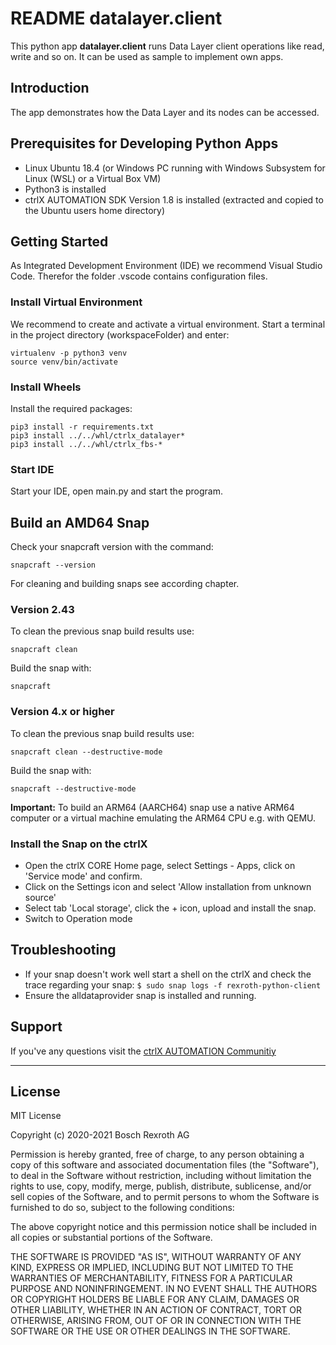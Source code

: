 # README datalayer.client

This python app __datalayer.client__ runs Data Layer client operations like read, write and so on. It can be used as sample to implement own apps.

## Introduction

The app demonstrates how the Data Layer and its nodes can be accessed.

## Prerequisites for Developing Python Apps

* Linux Ubuntu 18.4 (or Windows PC running with Windows Subsystem for Linux (WSL) or a Virtual Box VM)
* Python3 is installed 
* ctrlX AUTOMATION SDK Version 1.8 is installed (extracted and copied to the Ubuntu users home directory)

## Getting Started

As Integrated Development Environment (IDE) we recommend Visual Studio Code.
Therefor the folder .vscode contains configuration files.

### Install Virtual Environment

We recommend to create and activate a virtual environment. Start a terminal in the project directory (workspaceFolder) and enter:

    virtualenv -p python3 venv
    source venv/bin/activate

### Install Wheels

Install the required packages:

    pip3 install -r requirements.txt
    pip3 install ../../whl/ctrlx_datalayer*
    pip3 install ../../whl/ctrlx_fbs-*

### Start IDE

Start your IDE, open main.py and start the program.

## Build an AMD64 Snap

Check your snapcraft version with the command:

    snapcraft --version

For cleaning and building snaps see according chapter.

### Version 2.43

To clean the previous snap build results use:

    snapcraft clean

Build the snap with:

    snapcraft

### Version 4.x or higher

To clean the previous snap build results use:

    snapcraft clean --destructive-mode

Build the snap with:

    snapcraft --destructive-mode

__Important:__  To build an ARM64 (AARCH64) snap use a native ARM64 computer or a virtual machine emulating the ARM64 CPU e.g. with QEMU.

### Install the Snap on the ctrlX

* Open the ctrlX CORE Home page, select Settings - Apps, click on 'Service mode' and confirm.
* Click on the Settings icon and select 'Allow installation from unknown source'
* Select tab 'Local storage', click the + icon, upload and install the snap.
* Switch to Operation mode

## Troubleshooting

* If your snap doesn't work well start a shell on the ctrlX and check the trace regarding your snap: `$ sudo snap logs -f rexroth-python-client`
* Ensure the alldataprovider snap is installed and running.

## Support

If you've any questions visit the [ctrlX AUTOMATION Communitiy](https://developer.community.boschrexroth.com/)

___

## License

MIT License

Copyright (c) 2020-2021 Bosch Rexroth AG

Permission is hereby granted, free of charge, to any person obtaining a copy
of this software and associated documentation files (the "Software"), to deal
in the Software without restriction, including without limitation the rights
to use, copy, modify, merge, publish, distribute, sublicense, and/or sell
copies of the Software, and to permit persons to whom the Software is
furnished to do so, subject to the following conditions:

The above copyright notice and this permission notice shall be included in all
copies or substantial portions of the Software.

THE SOFTWARE IS PROVIDED "AS IS", WITHOUT WARRANTY OF ANY KIND, EXPRESS OR
IMPLIED, INCLUDING BUT NOT LIMITED TO THE WARRANTIES OF MERCHANTABILITY,
FITNESS FOR A PARTICULAR PURPOSE AND NONINFRINGEMENT. IN NO EVENT SHALL THE
AUTHORS OR COPYRIGHT HOLDERS BE LIABLE FOR ANY CLAIM, DAMAGES OR OTHER
LIABILITY, WHETHER IN AN ACTION OF CONTRACT, TORT OR OTHERWISE, ARISING FROM,
OUT OF OR IN CONNECTION WITH THE SOFTWARE OR THE USE OR OTHER DEALINGS IN THE
SOFTWARE.
